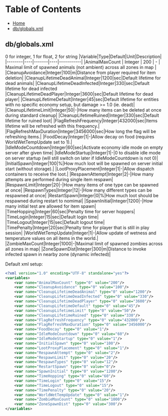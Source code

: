 # Table of Contents

 - [Home](https://github.com/Brandon10x15/DayZ-Modding/blob/main/README.md)
 - [db/globals.xml](https://github.com/Brandon10x15/DayZ-Modding/blob/main/globals.xml.md)

## db/globals.xml
0 for integer, 1 for float, 2 for string
|Variable|Type|Default|Unit|Description|
|--------|----|-------|----|-----------|
|AnimalMaxCount | Integer | 200 | - | Maximal limit of spawned animals (not ambient) across all zones in map |
|CleanupAvoidance|Integer|100|m|Distance from player required for item deletion|
|CleanupLifetimeDeadAnimal|Integer|1200|sec|Default lifetime for dead animals|
|CleanupLifetimeDeadInfected|Integer|330|sec|Default lifetime for dead infected
|CleanupLifetimeDeadPlayer|Integer|3600|sec|Default lifetime for dead player|
|CleanupLifetimeDefault|Integer|45|sec|Default lifetime for entities with no specific economy setup, but damage >= 1.0 (ie. dead)|
|CleanupLifetimeLimit|Integer|50|-|How many items can be deleted at once during standard cleanup|
|CleanupLifetimeRuined|Integer|330|sec|Default lifetime for ruined loot|
|FlagRefreshFrequency|Integer|432000|sec|Items lifetime will be refreshed with this frequency.|
|FlagRefreshMaxDuration|Integer|3456000|sec|How long the flag will be refreshing items.|
|FoodDecay|Integer|1|-|Allow decay on food (requires WorldWetTempUpdate set to 1).|
|IdleModeCountdown|Integer|60|sec|Activate economy idle mode on empty server after given time|
|IdleModeStartup|Integer|1|-|0 to disable idle mode on server startup (will still switch on later if IdleModeCountdown is not 0)|
|InitialSpawn|Integer|100|%|How much loot will be spawned on server initial start (without storage).|
|LootProxyPlacement|Integer|1|-|Allow dispatch containers to receive the loot.|
|RespawnAttempt|Integer|2|-|How many attempts are performed during single item respawn|
|RespawnLimit|Integer|20|-|How many items of one type can be spawned at once|
|RespawnTypes|Integer|12|-|How many different types can be respawned at once|
|RestartSpawn|Integer|0|%|How much loot should be respawned during restart to nomimal|
|SpawnInitial|Integer|1200|-|How many initial test are allowed for item spawn|
|TimeHopping|Integer|60|sec|Penalty time for server hoppers|
|TimeLogin|Integer|15|sec|Default login time|
|TimeLogout|Integer|15|sec|Default logout time|
|TimePenalty|Integer|20|sec|Penalty time for player that is still in play session|
|WorldWetTempUpdate|Integer|1|-|Allow update of wetness and temperature values on all items in the world.|
|ZombieMaxCount|Integer|1000|-|Maximal limit of spawned zombies across all zones in map|
|ZoneSpawnDist|Integer|300|m|Distance to invoke infected spawn in nearby zone (dynamic infected)|

Default xml setup:
```xml
<?xml version="1.0" encoding="UTF-8" standalone="yes"?>
<variables>
    <var name="AnimalMaxCount" type="0" value="200"/>
    <var name="CleanupAvoidance" type="0" value="100"/>
    <var name="CleanupLifetimeDeadAnimal" type="0" value="1200"/>
    <var name="CleanupLifetimeDeadInfected" type="0" value="330"/>
    <var name="CleanupLifetimeDeadPlayer" type="0" value="3600"/>
    <var name="CleanupLifetimeDefault" type="0" value="45"/>
    <var name="CleanupLifetimeLimit" type="0" value="50"/>
    <var name="CleanupLifetimeRuined" type="0" value="330"/>
    <var name="FlagRefreshFrequency" type="0" value="432000"/>
    <var name="FlagRefreshMaxDuration" type="0" value="3456000"/>
    <var name="FoodDecay" type="0" value="1"/>
    <var name="IdleModeCountdown" type="0" value="60"/>
    <var name="IdleModeStartup" type="0" value="1"/>
    <var name="InitialSpawn" type="0" value="100"/>
    <var name="LootProxyPlacement" type="0" value="1"/>
    <var name="RespawnAttempt" type="0" value="2"/>
    <var name="RespawnLimit" type="0" value="20"/>
    <var name="RespawnTypes" type="0" value="12"/>
    <var name="RestartSpawn" type="0" value="0"/>
    <var name="SpawnInitial" type="0" value="1200"/>
    <var name="TimeHopping" type="0" value="60"/>
    <var name="TimeLogin" type="0" value="15"/>
    <var name="TimeLogout" type="0" value="15"/>
    <var name="TimePenalty" type="0" value="20"/>
    <var name="WorldWetTempUpdate" type="0" value="1"/>
    <var name="ZombieMaxCount" type="0" value="1000"/>
    <var name="ZoneSpawnDist" type="0" value="300"/>
</variables>
```